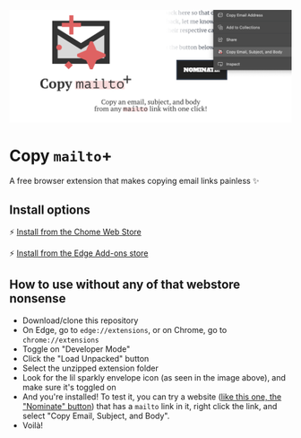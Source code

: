 <p align="center">
    <img alt="Copy mailto+" src="./banner.png">
</p>

# Copy `mailto`+

A free browser extension that makes copying email links painless ✨

## Install options

⚡️ [Install from the Chome Web Store](https://chromewebstore.google.com/detail/copy-mailto+/aogkcfehpjcccedmilfebhdmiceblped)

⚡️ [Install from the Edge Add-ons store](https://microsoftedge.microsoft.com/addons/detail/copy-mailto/fiaadeobfpieggpebihdfkgencjhfoon)

## How to use without any of that webstore nonsense

- Download/clone this repository
- On Edge, go to `edge://extensions`, or on Chrome, go to `chrome://extensions`
- Toggle on "Developer Mode"
- Click the "Load Unpacked" button
- Select the unzipped extension folder
- Look for the lil sparkly envelope icon (as seen in the image above), and make sure it's toggled on
- And you're installed! To test it, you can try a website ([like this one, the "Nominate" button](https://indienewsletters.com/nominate/)) that has a `mailto` link in it, right click the link, and select "Copy Email, Subject, and Body".
- Voilà!
